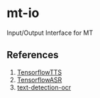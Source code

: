 # mt-io
Input/Output Interface for MT

## References
1. [TensorflowTTS](https://github.com/TensorSpeech/TensorFlowTTS)
2. [TensorflowASR](https://github.com/TensorSpeech/TensorFlowASR)
3. [text-detection-ocr](https://github.com/GlassyWing/text-detection-ocr)
